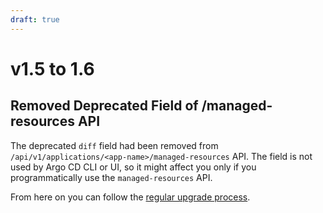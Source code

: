 ```yaml
---
draft: true
---
```


# v1.5 to 1.6

## Removed Deprecated Field of /managed-resources API

The deprecated `diff` field had been removed from `/api/v1/applications/<app-name>/managed-resources` API. The field is not used
by Argo CD CLI or UI, so it might affect you only if you programmatically use the `managed-resources` API.

From here on you can follow the [regular upgrade process](./overview.md).
